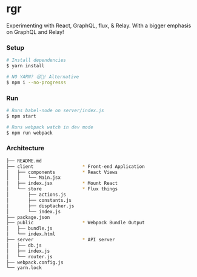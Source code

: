 # rgr

Experimenting with React, GraphQL, flux, &amp; Relay. With a bigger emphasis on GraphQL and Relay!

### Setup
```sh
# Install dependencies
$ yarn install

# NO YARN? 😢🐼! Alternative
$ npm i --no-progresss
```

### Run
```sh
# Runs babel-node on server/index.js
$ npm start

# Runs webpack watch in dev mode
$ npm run webpack
```

### Architecture
```sh
├── README.md
├── client                  * Front-end Application
│   ├── components          * React Views
│   │   └── Main.jsx
│   ├── index.jsx           * Mount React
│   └── store               * Flux things
│       ├── actions.js
│       ├── constants.js
│       ├── disptacher.js
│       └── index.js
├── package.json
├── public                  * Webpack Bundle Output
│   ├── bundle.js
│   └── index.html
├── server                  * API server
│   ├── db.js
│   ├── index.js
│   └── router.js
├── webpack.config.js
└── yarn.lock
```
